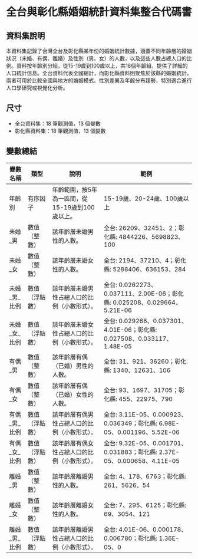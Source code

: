 # 全台與彰化縣婚姻統計資料集整合代碼書

## 資料集說明

本資料集記錄了台灣全台及彰化縣某年份的婚姻統計數據，涵蓋不同年齡層的婚姻狀況（未婚、有偶、離婚）及性別（男、女）的人數，以及這些人數占總人口的比例。資料按年齡別分組，從15-19歲到100歲以上，共18個年齡組，提供了詳細的人口統計信息。全台資料代表全國總計，而彰化縣資料則聚焦於該縣的婚姻統計，兩者可用於比較全國與地方的婚姻模式、性別差異及年齡分布趨勢，特別適合進行人口學研究或視覺化分析。

## 尺寸

- 全台資料集：18 筆觀測值，13 個變數
- 彰化縣資料集：18 筆觀測值，13 個變數

## 變數總結

| 變數名稱       | 類型           | 說明                                                                 | 範例                              |
|----------------|----------------|----------------------------------------------------------------------|-----------------------------------|
| 年齡別         | 有序因子       | 年齡範圍，按5年為一區間，從15-19歲到100歲以上。                     | 15-19歲、20-24歲、100歲以上       |
| 未婚_男        | 數值（整數）   | 該年齡層未婚男性的人數。                                             | 全台: 26209、32451、2；彰化縣: 4844226、5698823、100 |
| 未婚_女        | 數值（整數）   | 該年齡層未婚女性的人數。                                             | 全台: 2194、37210、4；彰化縣: 5288406、636153、284   |
| 未婚_男_比例   | 數值（浮點數） | 該年齡層未婚男性占總人口的比例（小數形式）。                         | 全台: 0.0262273、0.037111、2.00E-06；彰化縣: 0.025208、0.029664、5.21E-06 |
| 未婚_女_比例   | 數值（浮點數） | 該年齡層未婚女性占總人口的比例（小數形式）。                         | 全台: 0.029266、0.037301、4.01E-06；彰化縣: 0.027508、0.033117、1.48E-05 |
| 有偶_男        | 數值（整數）   | 該年齡層有偶（已婚）男性的人數。                                     | 全台: 31、921、36260；彰化縣: 1340、12631、106       |
| 有偶_女        | 數值（整數）   | 該年齡層有偶（已婚）女性的人數。                                     | 全台: 93、1697、31705；彰化縣: 455、22975、790       |
| 有偶_男_比例   | 數值（浮點數） | 該年齡層有偶男性占總人口的比例（小數形式）。                         | 全台: 3.11E-05、0.000923、0.036349；彰化縣: 6.98E-05、0.001196、5.52E-06 |
| 有偶_女_比例   | 數值（浮點數） | 該年齡層有偶女性占總人口的比例（小數形式）。                         | 全台: 9.32E-05、0.001701、0.031883；彰化縣: 2.37E-05、0.000658、4.11E-05 |
| 離婚_男        | 數值（整數）   | 該年齡層離婚男性的人數。                                             | 全台: 4、178、6763；彰化縣: 261、5626、54            |
| 離婚_女        | 數值（整數）   | 該年齡層離婚女性的人數。                                             | 全台: 7、295、6125；彰化縣: 69、3054、121            |
| 離婚_男_比例   | 數值（浮點數） | 該年齡層離婚男性占總人口的比例（小數形式）。                         | 全台: 4.01E-06、0.000178、0.006780；彰化縣: 1.36E-05、0